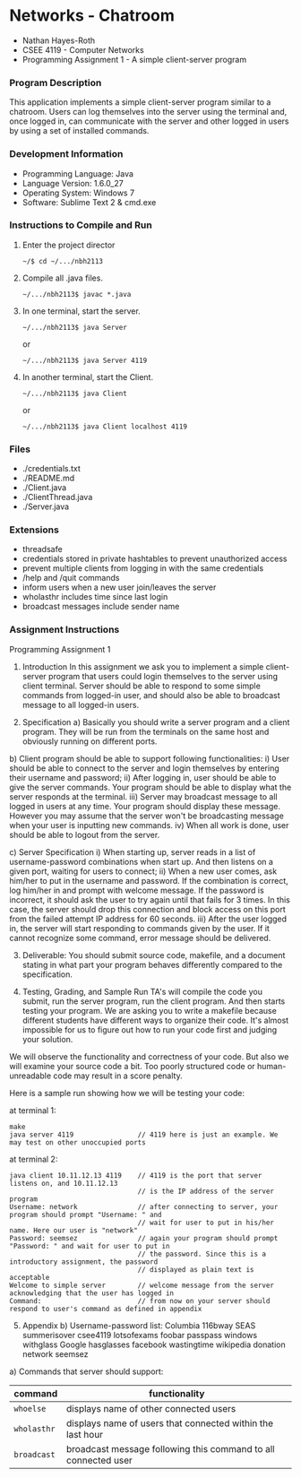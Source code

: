 # Networks - Chatroom

- Nathan Hayes-Roth
- CSEE 4119 - Computer Networks
- Programming Assignment 1 - A simple client-server program


### Program Description

This application implements a simple client-server program similar to a chatroom. Users can log themselves into the server using the terminal and, once logged in, can communicate with the server and other logged in users by using a set of installed commands. 


### Development Information

- Programming Language: Java 
- Language Version: 	1.6.0_27
- Operating System:		Windows 7 	
- Software: 			Sublime Text 2 & cmd.exe


### Instructions to Compile and Run

1. Enter the project director
	
	`~/$ cd ~/.../nbh2113`

2. Compile all .java files.

    `~/.../nbh2113$ javac *.java`

3. In one terminal, start the server.

    `~/.../nbh2113$ java Server`
    	
    or
    
    `~/.../nbh2113$ java Server 4119`

3. In another terminal, start the Client.

	`~/.../nbh2113$ java Client`
	
	or
	
	`~/.../nbh2113$ java Client localhost 4119`


### Files

- ./credentials.txt
- ./README.md
- ./Client.java
- ./ClientThread.java
- ./Server.java


### Extensions

- threadsafe
- credentials stored in private hashtables to prevent unauthorized access
- prevent multiple clients from logging in with the same credentials
- /help and /quit commands
- inform users when a new user join/leaves the server
- wholasthr includes time since last login
- broadcast messages include sender name


### Assignment Instructions

Programming Assignment 1 

1. Introduction 
In this assignment we ask you to implement a simple client-server program that users could login themselves to the server using client terminal. Server should be able to respond to some simple commands from logged-in user, and should also be able to broadcast message to all logged-in users.

2. Specification 
a) Basically you should write a server program and a client program. They will be run from the terminals on the same host and obviously running on different ports. 

b) Client program should be able to support following functionalities: 
i) User should be able to connect to the server and login themselves by entering their username and password; 
ii) After logging in, user should be able to give the server commands. Your program should be able to display what the server responds at the terminal. 
iii) Server may broadcast message to all logged in users at any time. Your program should display these message. However you may assume that the server won't be broadcasting message when your user is inputting new commands. 
iv) When all work is done, user should be able to logout from the server. 

c) Server Specification
i) When starting up, server reads in a list of username-password combinations when start up. And then listens on a given port, waiting for users to connect; 
ii) When a new user comes, ask him/her to put in the username and password. If the combination is correct, log him/her in and prompt with welcome message. If the password is incorrect, it should ask the user to try again until that fails for 3 times. In this case, the server should drop this connection and block access on this port from the failed attempt IP address for 60 seconds.
iii) After the user logged in, the server will start responding to commands given by the user. If it cannot recognize some command, error message should be delivered.

3. Deliverable: 
You should submit source code, makefile, and a document stating in what part your program behaves differently compared to the specification. 

4. Testing, Grading, and Sample Run 
TA's will compile the code you submit, run the server program, run the client program. And then starts testing your program. We are asking you to write a makefile because different students have different ways to organize their code. It's almost impossible for us to figure out how to run your code first and judging your solution.

We will observe the functionality and correctness of your code. But also we will examine your source code a bit. Too poorly structured code or human-unreadable code may result in a score penalty. 

Here is a sample run showing how we will be testing your code: 

at terminal 1: 
```
make
java server 4119				// 4119 here is just an example. We may test on other unoccupied ports
```

at terminal 2: 
```
java client 10.11.12.13 4119	// 4119 is the port that server listens on, and 10.11.12.13
								// is the IP address of the server program 
Username: network				// after connecting to server, your program should prompt "Username: " and 
								// wait for user to put in his/her name. Here our user is "network" 
Password: seemsez				// again your program should prompt "Password: " and wait for user to put in 
								// the password. Since this is a introductory assignment, the password 
								// displayed as plain text is acceptable 
Welcome to simple server		// welcome message from the server acknowledging that the user has logged in 
Command:						// from now on your server should respond to user's command as defined in appendix 
```

5. Appendix 
b) Username-password list: 
Columbia 116bway 
SEAS summerisover 
csee4119 lotsofexams 
foobar passpass 
windows withglass 
Google hasglasses 
facebook wastingtime 
wikipedia donation 
network seemsez

a) Commands that server should support: 

| command     | functionality                                                  |
| ---         | ---                                                            |
| `whoelse`   | displays name of other connected users                         |
| `wholasthr` | displays name of users that connected within the last hour     |
| `broadcast` | broadcast message following this command to all connected user |